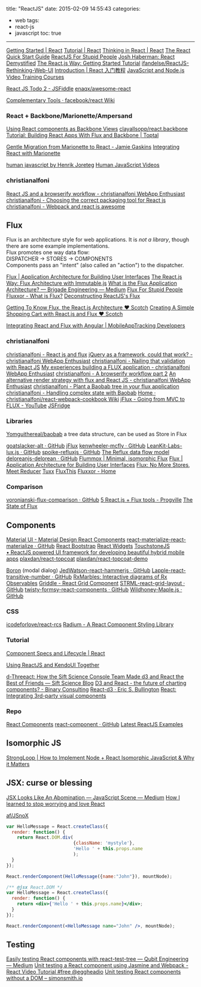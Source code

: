 title: "ReactJS"
date: 2015-02-09 14:55:43
categories:
- web
tags:
- react-js
- javascript
toc: true
---

[Getting Started | React](http://facebook.github.io/react/docs/getting-started.html)
[Tutorial | React](http://facebook.github.io/react/docs/tutorial.html)
[Thinking in React | React](http://facebook.github.io/react/docs/thinking-in-react.html)
[The React Quick Start Guide](http://www.jackcallister.com/2015/01/05/the-react-quick-start-guide.html)
[ReactJS For Stupid People](http://blog.andrewray.me/reactjs-for-stupid-people/)
[Josh Haberman: React Demystified](http://blog.reverberate.org/2014/02/react-demystified.html)
[The React.js Way: Getting Started Tutorial](http://blog.risingstack.com/the-react-way-getting-started-tutorial/)
[ifandelse/ReactJS-Rethinking-Web-UI](https://github.com/ifandelse/ReactJS-Rethinking-Web-UI)
[Introduction | React 入门教程](http://hulufei.gitbooks.io/react-tutorial/content/)
[JavaScript and Node.js Video Training Courses](https://frontendmasters.com/courses/react/setting-state/)

[React JS Todo 2 - JSFiddle](http://jsfiddle.net/johnthethird/NXCyC/9/)
[enaqx/awesome-react](https://github.com/enaqx/awesome-react)

[Complementary Tools · facebook/react Wiki](https://github.com/facebook/react/wiki/Complementary-Tools)

### React + Backbone/Marionette/Ampersand

[Using React components as Backbone Views](http://www.thomasboyt.com/2013/12/17/using-reactjs-as-a-backbone-view.html)
[clayallsopp/react.backbone](https://github.com/clayallsopp/react.backbone)
[Tutorial: Building React Apps With Flux and Backbone | Toptal](http://www.toptal.com/front-end/simple-data-flow-in-react-applications-using-flux-and-backbone)

[Gentle Migration from Marionette to React - Jamie Gaskins](http://jgaskins.org/blog/2015/02/06/gentle-migration-from-marionette-to-react)
[Integrating React with Marionette](https://gist.github.com/BinaryMuse/334120e0ef156e410f98)

[human javascript by Henrik Joreteg](http://humanjavascript.com/)
[Human JavaScript Videos](http://learn.humanjavascript.com/react-ampersand)

### christianalfoni

[React JS and a browserify workflow - christianalfoni WebApp Enthusiast](http://christianalfoni.github.io/javascript/2014/08/15/react-js-workflow.html)
[christianalfoni - Choosing the correct packaging tool for React js](http://www.christianalfoni.com/articles/2014_08_29_Choosing-the-correct-packaging-tool-for-React-js)
[christianalfoni - Webpack and react is awesome](http://www.christianalfoni.com/articles/2014_12_13_Webpack-and-react-is-awesome)

## Flux

Flux is an architecture style for web applications. It is *not a library*, though there are some example implementations.  
Flux promotes one way data flow:  
  DISPATCHER -> STORES -> COMPONENTS  
Components pass an "intent" (also called an "action") to the dispatcher.

[Flux | Application Architecture for Building User Interfaces](http://facebook.github.io/flux/)
[The React.js Way: Flux Architecture with Immutable.js](http://blog.risingstack.com/the-react-js-way-flux-architecture-with-immutable-js/)
[What is the Flux Application Architecture? — Brigade Engineering — Medium](https://medium.com/brigade-engineering/what-is-the-flux-application-architecture-b57ebca85b9e)
[Flux For Stupid People](http://blog.andrewray.me/flux-for-stupid-people/)
[Fluxxor - What is Flux?](http://fluxxor.com/what-is-flux.html)
[Deconstructing ReactJS's Flux](http://spoike.ghost.io/deconstructing-reactjss-flux/)

[Getting To Know Flux, the React.js Architecture ♥ Scotch](http://scotch.io/tutorials/javascript/getting-to-know-flux-the-react-js-architecture)
[Creating A Simple Shopping Cart with React.js and Flux ♥ Scotch](http://scotch.io/tutorials/javascript/creating-a-simple-shopping-cart-with-react-js-and-flux)

[Integrating React and Flux with Angular | MobileAppTracking Developers](https://developers.mobileapptracking.com/addressing-angular-weaknesses-with-react-and-flux/)


### christianalfoni

[christianalfoni - React js and flux](http://www.christianalfoni.com/articles/2014_08_20_React-js-and-flux)
[jQuery as a framework, could that work? - christianalfoni WebApp Enthusiast](http://christianalfoni.github.io/javascript/2014/09/08/jquery-as-a-framework-could-that-work.html)
[christianalfoni - Nailing that validation with React JS](http://www.christianalfoni.com/articles/2014_10_22_Nailing-that-validation-with-React-JS)
[My experiences building a FLUX application - christianalfoni WebApp Enthusiast](http://christianalfoni.github.io/javascript/2014/10/27/my-experiences-building-a-flux-application.html)
[christianalfoni - A browserify workflow part 2](http://www.christianalfoni.com/articles/2014_10_30_A-browserify-workflow-part-2)
[An alternative render strategy with flux and React JS - christianalfoni WebApp Enthusiast](http://christianalfoni.github.io/javascript/2014/12/04/flux-and-eventemitter2.html)
[christianalfoni - Plant a Baobab tree in your flux application](http://www.christianalfoni.com/articles/2015_02_06_Plant-a-Baobab-tree-in-your-flux-application)
[christianalfoni - Handling complex state with Baobab](http://www.christianalfoni.com/articles/2015_04_26_Handling-complex-state-with-Baobab)
[Home · christianalfoni/react-webpack-cookbook Wiki](https://github.com/christianalfoni/react-webpack-cookbook/wiki)
[jFlux - Going from MVC to FLUX - YouTube](https://www.youtube.com/watch?v=plUN2L4Ak14)
[JSFridge](http://www.jsfridge.com/courses/jFlux_-_A_framework_to_keep_you_sane/scenes/0)

### Libraries

[Yomguithereal/baobab](https://github.com/Yomguithereal/baobab) a tree data structure, can be used as Store in Flux

[goatslacker-alt · GitHub](https://github.com/goatslacker/alt)
[jFlux](http://www.jflux.io/)
[kenwheeler-mcfly · GitHub](https://github.com/kenwheeler/mcfly)
[LeanKit-Labs-lux.js · GitHub](https://github.com/LeanKit-Labs/lux.js)
[spoike-refluxjs · GitHub](https://github.com/spoike/refluxjs)
  [The Reflux data flow model](http://blog.krawaller.se/posts/the-reflux-data-flow-model/)
[deloreanjs-delorean · GitHub](https://github.com/deloreanjs/delorean)
[Flummox | Minimal, isomorphic Flux](http://acdlite.github.io/flummox)
[Flux | Application Architecture for Building User Interfaces](http://facebook.github.io/flux/docs/overview.html)
[Flux: No More Stores, Meet Reducer](https://blog.javascripting.com/2015/06/19/flux-no-more-stores-meet-reducer/)
[Tuxx](http://www.tuxedojs.org/)
[FluxThis](https://fluxthis.io/)
[Fluxxor - Home](http://fluxxor.com/)

### Comparison

[voronianski-flux-comparison · GitHub](https://github.com/voronianski/flux-comparison)
[5 React.js + Flux tools - Progville](http://www.progville.com/javascript/5-react-js-flux-tools/)
[The State of Flux](https://reactjsnews.com/the-state-of-flux/)

## Components

[Material UI - Material Design React Components](http://material-ui.com/)
[react-materialize-react-materialize · GitHub](https://github.com/react-materialize/react-materialize)
[React Bootstrap](http://react-bootstrap.github.io/)
[React Widgets](http://jquense.github.io/react-widgets/docs/#/)
[TouchstoneJS • ReactJS powered UI framework for developing beautiful hybrid mobile apps](http://touchstonejs.io/)
[plaxdan/react-topcoat](https://github.com/plaxdan/react-topcoat) [plaxdan/react-topcoat-demo](https://github.com/plaxdan/react-topcoat-demo)

[Boron](http://madscript.com/boron/) (modal dialog)
[JedWatson-react-hammerjs · GitHub](https://github.com/JedWatson/react-hammerjs)
[Lapple-react-transitive-number · GitHub](https://github.com/Lapple/react-transitive-number)
[RxMarbles: Interactive diagrams of Rx Observables](http://rxmarbles.com/)
[Griddle - React Grid Component](http://griddlegriddle.github.io/Griddle/)
[STRML-react-grid-layout · GitHub](https://github.com/STRML/react-grid-layout)
[twisty-formsy-react-components · GitHub](https://github.com/twisty/formsy-react-components)
[Wildhoney-Maple.js · GitHub](https://github.com/Wildhoney/Maple.js)

### CSS

[icodeforlove/react-rcs](https://github.com/icodeforlove/react-rcs)
[Radium - A React Component Styling Library](http://projects.formidablelabs.com/radium/)

### Tutorial

[Component Specs and Lifecycle | React](http://facebook.github.io/react/docs/component-specs.html)

[Using ReactJS and KendoUI Together](http://ifandelse.com/using-reactjs-and-kendoui-together/)

[d-Threeact: How the Sift Science Console Team Made d3 and React the Best of Friends — Sift Science Blog](http://blog.siftscience.com/blog/2015/4/6/d-threeact-how-sift-science-made-d3-react-besties)
[D3 and React - the future of charting components? - Binary Consulting](http://10consulting.com/2014/02/19/d3-plus-reactjs-for-charting/)
[React-d3 · Eric S. Bullington](https://ericbullington.com/blog/2014/11/16/react-d3-charts/)
[React: Integrating 3rd-party visual components](http://yaymedia.net/?p=1571)

### Repo

[React Components](http://react-components.com/)
[react-component · GitHub](https://github.com/react-component)
[Latest ReactJS Examples](http://react.rocks/)

## Isomorphic JS

[StrongLoop | How to Implement Node + React Isomorphic JavaScript & Why it Matters](https://strongloop.com/strongblog/node-js-react-isomorphic-javascript-why-it-matters/)

## JSX: curse or blessing

[JSX Looks Like An Abomination — JavaScript Scene — Medium](https://medium.com/javascript-scene/jsx-looks-like-an-abomination-1c1ec351a918)
[How I learned to stop worrying and love React](http://firstdoit.com/react-1/)

[af/JSnoX](https://github.com/af/JSnoX)

```js
var HelloMessage = React.createClass({
  render: function() {
    return React.DOM.div(
                         {className: 'mystyle'},
                         'Hello ' + this.props.name
                         );
  }
});

React.renderComponent(HelloMessage({name:"John"}), mountNode);
```

```jsx
/** @jsx React.DOM */
var HelloMessage = React.createClass({
  render: function() {
    return <div>{'Hello ' + this.props.name}</div>;
  }
});

React.renderComponent(<HelloMessage name="John" />, mountNode);
```

## Testing

[Easily testing React components with react-test-tree — Qubit Engineering — Medium](https://medium.com/qubit-engineering/easily-testing-react-components-with-react-test-tree-f9e1668b1c2d)
[Unit testing a React component using Jasmine and Webpack - React Video Tutorial #free @eggheadio](https://egghead.io/lessons/react-unit-testing-a-react-component-using-jasmine-and-webpack)
[Unit testing React components without a DOM – simonsmith.io](http://simonsmith.io/unit-testing-react-components-without-a-dom)
